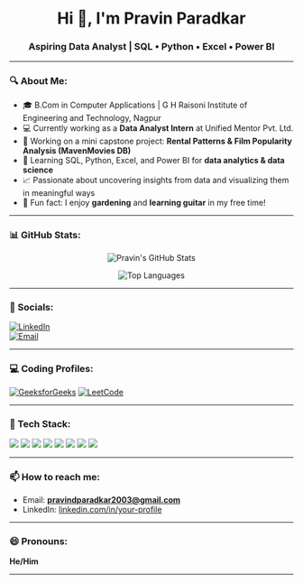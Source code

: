 <h1 align="center">Hi 👋, I'm Pravin Paradkar</h1>
<h3 align="center">Aspiring Data Analyst | SQL • Python • Excel • Power BI</h3>

---

### 🔍 About Me:
- 🎓 B.Com in Computer Applications | G H Raisoni Institute of Engineering and Technology, Nagpur  
- 💻 Currently working as a **Data Analyst Intern** at Unified Mentor Pvt. Ltd.  
- 🔭 Working on a mini capstone project: **Rental Patterns & Film Popularity Analysis (MavenMovies DB)**  
- 🌱 Learning SQL, Python, Excel, and Power BI for **data analytics & data science**  
- 📈 Passionate about uncovering insights from data and visualizing them in meaningful ways  
- 🎸 Fun fact: I enjoy **gardening** and **learning guitar** in my free time!  

---

### 📊 GitHub Stats:
<p align="center">
  <img src="https://github-readme-stats.vercel.app/api?username=your-github-username&show_icons=true&theme=radical" alt="Pravin's GitHub Stats" />
</p>
<p align="center">
  <img src="https://github-readme-stats.vercel.app/api/top-langs/?username=your-github-username&layout=compact&theme=radical" alt="Top Languages" />
</p>

---

### 🔗 Socials:
[![LinkedIn](https://img.shields.io/badge/LinkedIn-blue?style=for-the-badge&logo=linkedin)](https://www.linkedin.com/in/your-profile)  
[![Email](https://img.shields.io/badge/Gmail-red?style=for-the-badge&logo=gmail)](mailto:pravindparadkar2003@gmail.com)

---

### 💻 Coding Profiles:
[![GeeksforGeeks](https://img.shields.io/badge/GeeksforGeeks-14A800?style=for-the-badge&logo=geeksforgeeks&logoColor=white)](https://auth.geeksforgeeks.org/user/your-profile)
[![LeetCode](https://img.shields.io/badge/LeetCode-FFA116?style=for-the-badge&logo=leetcode&logoColor=black)](https://leetcode.com/your-profile)

---

### 🧰 Tech Stack:
<p>
  <img src="https://img.shields.io/badge/SQL-316192?style=for-the-badge&logo=postgresql&logoColor=white"/>
  <img src="https://img.shields.io/badge/Python-3776AB?style=for-the-badge&logo=python&logoColor=white"/>
  <img src="https://img.shields.io/badge/Excel-217346?style=for-the-badge&logo=microsoft-excel&logoColor=white"/>
  <img src="https://img.shields.io/badge/Power BI-F2C811?style=for-the-badge&logo=powerbi&logoColor=black"/>
  <img src="https://img.shields.io/badge/HTML5-E34F26?style=for-the-badge&logo=html5&logoColor=white"/>
  <img src="https://img.shields.io/badge/CSS3-1572B6?style=for-the-badge&logo=css3&logoColor=white"/>
  <img src="https://img.shields.io/badge/Canva-00C4CC?style=for-the-badge&logo=canva&logoColor=white"/>
  <img src="https://img.shields.io/badge/Jupyter-F37626?style=for-the-badge&logo=jupyter&logoColor=white"/>
</p>

---

### 📫 How to reach me:
- Email: **pravindparadkar2003@gmail.com**
- LinkedIn: [linkedin.com/in/your-profile](https://www.linkedin.com/in/your-profile)

---

### 😄 Pronouns:  
**He/Him**

---

